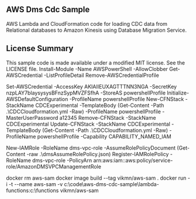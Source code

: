 ## AWS Dms Cdc Sample

AWS Lambda and CloudFormation code for loading CDC data from Relational databases to Amazon Kinesis using Database Migration Service.

## License Summary

This sample code is made available under a modified MIT license. See the LICENSE file.
Install-Module -Name AWSPowerShell -AllowClobber
Get-AWSCredential -ListProfileDetail
Remove-AWSCredentialProfile

Set-AWSCredential -AccessKey AKIAIIEUXAGTTTNN3NGA -SecretKey nzpLAY7blaysysysBFnzSypMVZFSfhA -StoreAS powershellProfile
Initialize-AWSDefaultConfiguration -ProfileName powershellProfile
New-CFNStack -StackName CDCExperimental -TemplateBody (Get-Content -Path .\CDCCloudformation.yml -Raw) -ProfileName powershellProfile -MasterUserPassword a12345
Remove-CFNStack -StackName CDCExperimental
Update-CFNStack -StackName CDCExperimental -TemplateBody (Get-Content -Path .\CDCCloudformation.yml -Raw) -ProfileName powershellProfile -Capability CAPABILITY_NAMED_IAM

New-IAMRole -RoleName dms-vpc-role -AssumeRolePolicyDocument (Get-Content -raw .\dmsAssumeRolePolicy.json)
Register-IAMRolePolicy -RoleName dms-vpc-role -PolicyArn arn:aws:iam::aws:policy/service-role/AmazonDMSVPCManagementRole

docker rm aws-sam
docker image build --tag vikmn/aws-sam .
docker run -i -t --name aws-sam -v c:\code\aws-dms-cdc-sample\lambda-functions:c:\functions vikmn/aws-sam